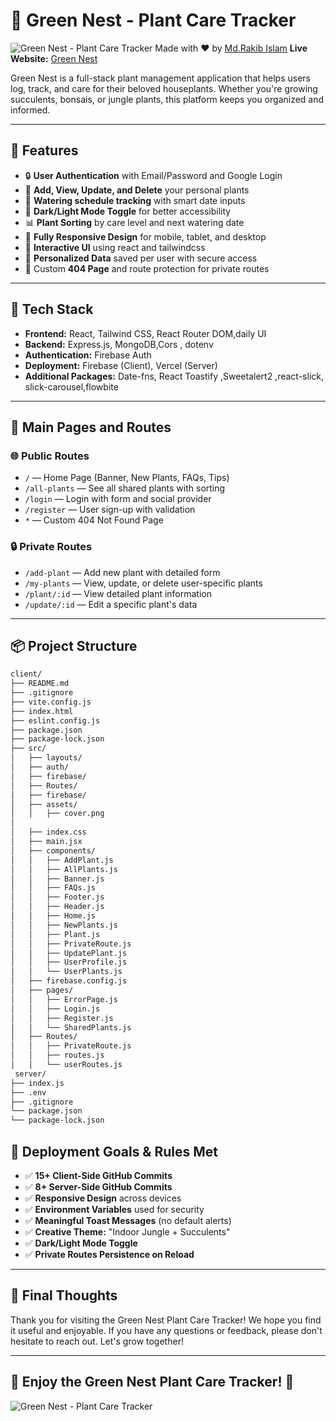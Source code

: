 # 🌿 Green Nest - Plant Care Tracker

![Green Nest - Plant Care Tracker](https://github.com/Programming-Hero-Web-Course4/b11a10-client-side-CodesWithRakib/tree/main/src/assets/cover.png?raw=true)
Made with ❤️ by [Md.Rakib Islam](https://github.com/CodesWithRakib)
**Live Website:** [Green Nest](https://green-nest-plant-care-tracker.web.app/)

Green Nest is a full-stack plant management application that helps users log, track, and care for their beloved houseplants. Whether you're growing succulents, bonsais, or jungle plants, this platform keeps you organized and informed.

---

## 🔑 Features

- 🔒 **User Authentication** with Email/Password and Google Login
- 🌱 **Add, View, Update, and Delete** your personal plants
- 📅 **Watering schedule tracking** with smart date inputs
- 🌙 **Dark/Light Mode Toggle** for better accessibility
- 📊 **Plant Sorting** by care level and next watering date
- 🎨 **Fully Responsive Design** for mobile, tablet, and desktop
- 🎥 **Interactive UI** using react and tailwindcss
- 📧 **Personalized Data** saved per user with secure access
- 🚫 Custom **404 Page** and route protection for private routes

---

## 🚀 Tech Stack

- **Frontend:** React, Tailwind CSS, React Router DOM,daily UI
- **Backend:** Express.js, MongoDB,Cors , dotenv
- **Authentication:** Firebase Auth
- **Deployment:** Firebase (Client), Vercel (Server)
- **Additional Packages:** Date-fns, React Toastify ,Sweetalert2 ,react-slick, slick-carousel,flowbite

---

## 🧪 Main Pages and Routes

### 🌐 Public Routes

- `/` — Home Page (Banner, New Plants, FAQs, Tips)
- `/all-plants` — See all shared plants with sorting
- `/login` — Login with form and social provider
- `/register` — User sign-up with validation
- `*` — Custom 404 Not Found Page

### 🔒 Private Routes

- `/add-plant` — Add new plant with detailed form
- `/my-plants` — View, update, or delete user-specific plants
- `/plant/:id` — View detailed plant information
- `/update/:id` — Edit a specific plant's data

---

## 📦 Project Structure

```bash
client/
├── README.md
├── .gitignore
├── vite.config.js
├── index.html
├── eslint.config.js
├── package.json
├── package-lock.json
├── src/
│   ├── layouts/
│   ├── auth/
│   ├── firebase/
│   ├── Routes/
│   ├── firebase/
│   ├── assets/
│   │   ├── cover.png
│
│   ├── index.css
│   ├── main.jsx
│   ├── components/
│   │   ├── AddPlant.js
│   │   ├── AllPlants.js
│   │   ├── Banner.js
│   │   ├── FAQs.js
│   │   ├── Footer.js
│   │   ├── Header.js
│   │   ├── Home.js
│   │   ├── NewPlants.js
│   │   ├── Plant.js
│   │   ├── PrivateRoute.js
│   │   ├── UpdatePlant.js
│   │   ├── UserProfile.js
│   │   └── UserPlants.js
│   ├── firebase.config.js
│   ├── pages/
│   │   ├── ErrorPage.js
│   │   ├── Login.js
│   │   ├── Register.js
│   │   └── SharedPlants.js
│   ├── Routes/
│   │   ├── PrivateRoute.js
│   │   ├── routes.js
│   │   └── userRoutes.js
 server/
├── index.js
├── .env
├── .gitignore
└── package.json
└── package-lock.json

```

## 🌟 Deployment Goals & Rules Met

- ✅ **15+ Client-Side GitHub Commits**
- ✅ **8+ Server-Side GitHub Commits**
- ✅ **Responsive Design** across devices
- ✅ **Environment Variables** used for security
- ✅ **Meaningful Toast Messages** (no default alerts)
- ✅ **Creative Theme:** "Indoor Jungle + Succulents"
- ✅ **Dark/Light Mode Toggle**
- ✅ **Private Routes Persistence on Reload**

---

## 🎉 Final Thoughts

Thank you for visiting the Green Nest Plant Care Tracker! We hope you find it useful and enjoyable. If you have any questions or feedback, please don't hesitate to reach out. Let's grow together!

---

## 🌟 Enjoy the Green Nest Plant Care Tracker! 🌱

![Green Nest - Plant Care Tracker](https://github.com/Programming-Hero-Web-Course4/b11a10-client-side-CodesWithRakib/tree/main/src/assets/cover.png?raw=true)
